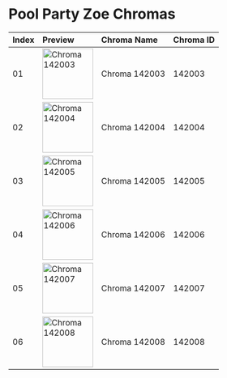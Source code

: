 # Pool Party Zoe Chromas

| Index | Preview | Chroma Name | Chroma ID |
|:---|:---|:---|:---|
| 01 | <img src='https://raw.communitydragon.org/latest/plugins/rcp-be-lol-game-data/global/default/v1/champion-chroma-images/142/142003.png' alt='Chroma 142003' width='100'> | Chroma 142003 | 142003 |
| 02 | <img src='https://raw.communitydragon.org/latest/plugins/rcp-be-lol-game-data/global/default/v1/champion-chroma-images/142/142004.png' alt='Chroma 142004' width='100'> | Chroma 142004 | 142004 |
| 03 | <img src='https://raw.communitydragon.org/latest/plugins/rcp-be-lol-game-data/global/default/v1/champion-chroma-images/142/142005.png' alt='Chroma 142005' width='100'> | Chroma 142005 | 142005 |
| 04 | <img src='https://raw.communitydragon.org/latest/plugins/rcp-be-lol-game-data/global/default/v1/champion-chroma-images/142/142006.png' alt='Chroma 142006' width='100'> | Chroma 142006 | 142006 |
| 05 | <img src='https://raw.communitydragon.org/latest/plugins/rcp-be-lol-game-data/global/default/v1/champion-chroma-images/142/142007.png' alt='Chroma 142007' width='100'> | Chroma 142007 | 142007 |
| 06 | <img src='https://raw.communitydragon.org/latest/plugins/rcp-be-lol-game-data/global/default/v1/champion-chroma-images/142/142008.png' alt='Chroma 142008' width='100'> | Chroma 142008 | 142008 |

